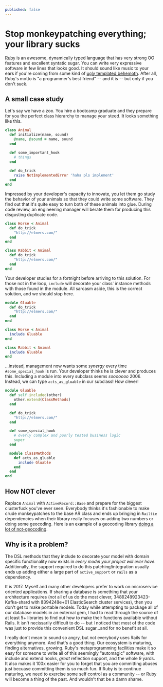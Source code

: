 ```yaml
---
published: false
---
```

# Stop monkeypatching everything; your library sucks

[Ruby](https://ruby-lang.org) is an awesome, dynamically typed language that has very strong OO features and excellent syntatic sugar. You can write very expressive software in few lines that looks good. It should sound like music to your ears if you're coming from some kind of [ugly templated behemoth](https://en.wikipedia.org/wiki/C%2B%2B). After all, Ruby's motto is "a programmer's best friend" -- and it is -- but only if you don't suck.

## A small case study

Let's say we have a zoo. You hire a bootcamp graduate and they prepare for you the perfect class hierarchy to manage your steed. It looks something like this.

```ruby
class Animal
  def initialize(name, sound)
    @name, @sound = name, sound
  end

  def some_important_hook
    # things
  end
  
  def do_trick
    raise NotImplementedError 'haha pls implement'
  end
end
```

Impressed by your developer's capacity to innovate, you let them go study the behavior of your animals so that they could write some software. They find out that it's quite easy to turn both of these animals into glue. During code review, an engineering manager will berate them for producing this disgusting duplicate code. 

```ruby
class Horse < Animal
  def do_trick
    "http://elmers.com/"
  end
end

class Rabbit < Animal
  def do_trick
    "http://elmers.com/"
  end
end
```

Your developer studies for a fortnight before arriving to this solution. For those not in the loop, `include` will decorate your class' instance methods with those found in the module. All sarcasm aside, this is the correct solution, and we should stop here.

```ruby
module Gluable
  def do_trick
    "http://elmers.com/"
  end
end

class Horse < Animal
  include Gluable
end

class Rabbit < Animal
  include Gluable
end
```

...instead, management now wants some _synergy_ every time `#some_special_hook` is run. Your developer thinks he is clever and produces this. Including a module into every subclass seems _sooooooo_ 2006. Instead, we can type `acts_as_gluable` in our subclass! How clever!

```ruby
module Gluable
  def self.included(other)
    other.extend(ClassMethods)
  end

  def do_trick
    "http://elmers.com/"
  end

  def some_special_hook
    # overly complex and poorly tested business logic
    super
  end

  module ClassMethods
    def acts_as_gluable
      include Gluable
    end
  end
end
```

## How NOT clever

Replace `Animal` with `ActiveRecord::Base` and prepare for the biggest clusterfuck you've ever seen. Everybody thinks it's fashionable to make crude monkeypatches to the base AR class and ends up bringing in `Railtie` dependencies when their library really focuses on adding two numbers or doing some geocoding. Here is an example of a geocoding library [doing a lot of not-geocoding](https://github.com/geokit/geokit-rails/blob/master/lib/geokit-rails/railtie.rb).

## Why is it a problem?

The DSL methods that they include to decorate your model with domain specific functionality now exists in *every model your project will ever have*. Additionally, the support required to do this patching/integration usually ends up adding either a large part of `active_support` or `rails` as a dependency. 

It is 2017. Myself and many other developers prefer to work on microservice oriented applications. If sharing a database is something that your architecture requires (not all of us do the most clever, 3489248923423-Kafka-shard with 8394248e+01 ElasticSearch cluster services), then you don't get to make portable models. Today while attempting to package all of our database models in an external gem, I had to read through the source of at least 5+ libraries to find out how to make their functions available without Rails. It isn't necissarily difficult to do -- but I noticed that most of the code was just to provide this convenient DSL sugar...and for no benefit at all.

I really don't mean to sound so angry, but not everybody uses Rails for everything anymore. And that's a good thing. Our ecosystem is maturing, finding alternatives, growing. Ruby's metaprogramming facilities make it so easy for someone to write all of this seemingly "automagic" software, with include and extend hooks, _great_ reflection support, and the whole 9 yards. It also makes it 100x easier for you to forget that you are committing abuses just becuase committing them is so much fun. If Ruby is to continue maturing, we need to exercise some self control as a community -- or Ruby will become a thing of the past. And wouldn't that be a damn shame.



